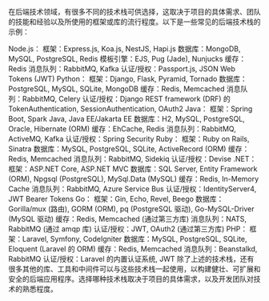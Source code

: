 在后端技术领域，有很多不同的技术栈可供选择，这取决于项目的具体需求、团队的技能和经验以及所使用的框架或库的流行程度。以下是一些常见的后端技术栈的示例：  

Node.js：
框架：Express.js, Koa.js, NestJS, Hapi.js
数据库：MongoDB, MySQL, PostgreSQL, Redis
模板引擎：EJS, Pug (Jade), Nunjucks
缓存：Redis
消息队列：RabbitMQ, Kafka
认证/授权：Passport.js, JSON Web Tokens (JWT)
Python：
框架：Django, Flask, Pyramid, Tornado
数据库：PostgreSQL, MySQL, SQLite, MongoDB
缓存：Redis, Memcached
消息队列：RabbitMQ, Celery
认证/授权：Django REST framework (DRF) 的 TokenAuthentication, SessionAuthentication, OAuth2
Java：
框架：Spring Boot, Spark Java, Java EE/Jakarta EE
数据库：H2, MySQL, PostgreSQL, Oracle, Hibernate (ORM)
缓存：EhCache, Redis
消息队列：RabbitMQ, ActiveMQ, Kafka
认证/授权：Spring Security
Ruby：
框架：Ruby on Rails, Sinatra
数据库：MySQL, PostgreSQL, SQLite, ActiveRecord (ORM)
缓存：Redis, Memcached
消息队列：RabbitMQ, Sidekiq
认证/授权：Devise
.NET：
框架：ASP.NET Core, ASP.NET MVC
数据库：SQL Server, Entity Framework (ORM), Npgsql (PostgreSQL), MySql.Data (MySQL)
缓存：Redis, In-Memory Cache
消息队列：RabbitMQ, Azure Service Bus
认证/授权：IdentityServer4, JWT Bearer Tokens
Go：
框架：Gin, Echo, Revel, Beego
数据库：Gorilla/mux (路由), GORM (ORM), pq (PostgreSQL 驱动), Go-MySQL-Driver (MySQL 驱动)
缓存：Redis, Memcached (通过第三方库)
消息队列：NATS, RabbitMQ (通过 amqp 库)
认证/授权：JWT, OAuth2 (通过第三方库)
PHP：
框架：Laravel, Symfony, CodeIgniter
数据库：MySQL, PostgreSQL, SQLite, Eloquent (Laravel 的 ORM)
缓存：Redis, Memcached
消息队列：Beanstalkd, RabbitMQ
认证/授权：Laravel 的内置认证系统, JWT
除了上述的技术栈，还有很多其他的库、工具和中间件可以与这些技术栈一起使用，以构建健壮、可扩展和安全的后端应用程序。选择哪种技术栈取决于项目的具体需求，以及开发团队对技术的熟悉程度。
